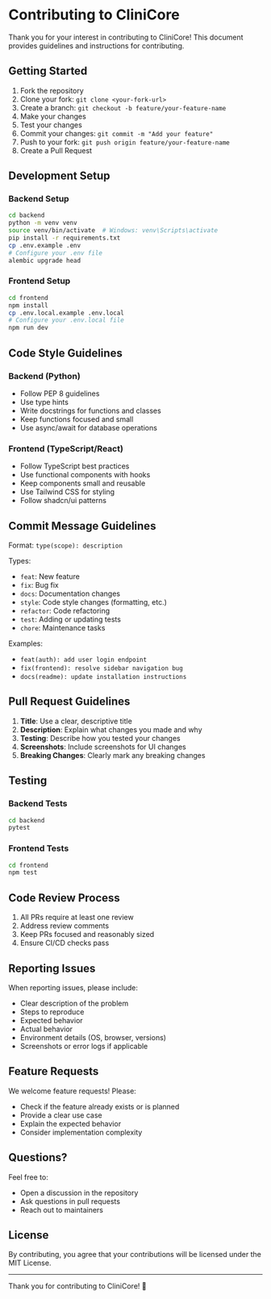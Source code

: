 # Contributing to CliniCore

Thank you for your interest in contributing to CliniCore! This document provides guidelines and instructions for contributing.

## Getting Started

1. Fork the repository
2. Clone your fork: `git clone <your-fork-url>`
3. Create a branch: `git checkout -b feature/your-feature-name`
4. Make your changes
5. Test your changes
6. Commit your changes: `git commit -m "Add your feature"`
7. Push to your fork: `git push origin feature/your-feature-name`
8. Create a Pull Request

## Development Setup

### Backend Setup
```bash
cd backend
python -m venv venv
source venv/bin/activate  # Windows: venv\Scripts\activate
pip install -r requirements.txt
cp .env.example .env
# Configure your .env file
alembic upgrade head
```

### Frontend Setup
```bash
cd frontend
npm install
cp .env.local.example .env.local
# Configure your .env.local file
npm run dev
```

## Code Style Guidelines

### Backend (Python)
- Follow PEP 8 guidelines
- Use type hints
- Write docstrings for functions and classes
- Keep functions focused and small
- Use async/await for database operations

### Frontend (TypeScript/React)
- Follow TypeScript best practices
- Use functional components with hooks
- Keep components small and reusable
- Use Tailwind CSS for styling
- Follow shadcn/ui patterns

## Commit Message Guidelines

Format: `type(scope): description`

Types:
- `feat`: New feature
- `fix`: Bug fix
- `docs`: Documentation changes
- `style`: Code style changes (formatting, etc.)
- `refactor`: Code refactoring
- `test`: Adding or updating tests
- `chore`: Maintenance tasks

Examples:
- `feat(auth): add user login endpoint`
- `fix(frontend): resolve sidebar navigation bug`
- `docs(readme): update installation instructions`

## Pull Request Guidelines

1. **Title**: Use a clear, descriptive title
2. **Description**: Explain what changes you made and why
3. **Testing**: Describe how you tested your changes
4. **Screenshots**: Include screenshots for UI changes
5. **Breaking Changes**: Clearly mark any breaking changes

## Testing

### Backend Tests
```bash
cd backend
pytest
```

### Frontend Tests
```bash
cd frontend
npm test
```

## Code Review Process

1. All PRs require at least one review
2. Address review comments
3. Keep PRs focused and reasonably sized
4. Ensure CI/CD checks pass

## Reporting Issues

When reporting issues, please include:
- Clear description of the problem
- Steps to reproduce
- Expected behavior
- Actual behavior
- Environment details (OS, browser, versions)
- Screenshots or error logs if applicable

## Feature Requests

We welcome feature requests! Please:
- Check if the feature already exists or is planned
- Provide a clear use case
- Explain the expected behavior
- Consider implementation complexity

## Questions?

Feel free to:
- Open a discussion in the repository
- Ask questions in pull requests
- Reach out to maintainers

## License

By contributing, you agree that your contributions will be licensed under the MIT License.

---

Thank you for contributing to CliniCore! 🎉


